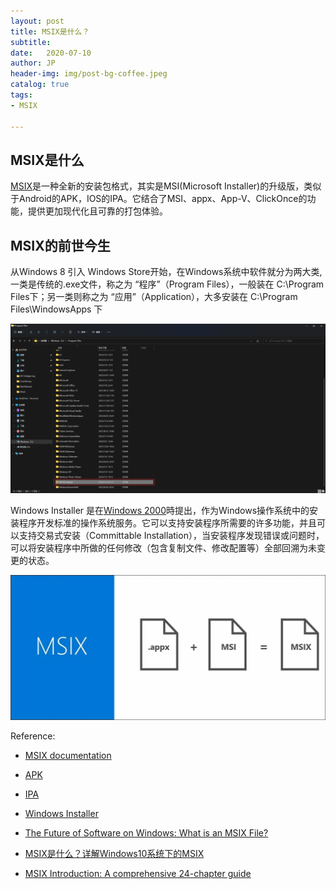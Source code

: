 ```yaml
---
layout: post
title: MSIX是什么？
subtitle:   
date:   2020-07-10
author: JP
header-img: img/post-bg-coffee.jpeg
catalog: true
tags:
- MSIX

---
```


## MSIX是什么

[MSIX](https://docs.microsoft.com/en-us/windows/msix/)是一种全新的安装包格式，其实是MSI(Microsoft Installer)的升级版，类似于Android的APK，IOS的IPA。它结合了MSI、appx、App-V、ClickOnce的功能，提供更加现代化且可靠的打包体验。

## MSIX的前世今生

从Windows 8 引入 Windows Store开始，在Windows系统中软件就分为两大类,一类是传统的.exe文件，称之为 “程序”（Program Files），一般装在 C:\Program Files下；另一类则称之为 “应用”（Application），大多安装在 C:\Program Files\WindowsApps 下

![](https://raw.githubusercontent.com/hongjiapeng/PicGoRes/main/img/notes/202207150004178.png)

Windows Installer 是在[Windows 2000](https://zh.wikipedia.org/wiki/Windows_2000)時提出，作为Windows操作系统中的安装程序开发标准的操作系统服务。它可以支持安装程序所需要的许多功能，并且可以支持交易式安装（Committable Installation），当安装程序发现错误或问题时，可以将安装程序中所做的任何修改（包含复制文件、修改配置等）全部回溯为未变更的状态。


![](https://raw.githubusercontent.com/hongjiapeng/PicGoRes/main/img/notes/202207142310345.webp)




Reference:

- [MSIX documentation](https://docs.microsoft.com/en-us/windows/msix/)

- [APK](https://zh.m.wikipedia.org/zh-hans/APK)
- [IPA](https://zh.m.wikipedia.org/zh-hans/IPA%E6%96%87%E4%BB%B6)
- [Windows Installer](https://zh.wikipedia.org/zh-cn/Windows_Installer)
- [The Future of Software on Windows: What is an MSIX File?](https://www.howtogeek.com/402021/the-future-of-software-on-windows-what-is-an-msix-file/)

- [MSIX是什么？详解Windows10系统下的MSIX](https://www.xitongtiandi.net/wenzhang/win10/32487.html)

- [MSIX Introduction: A comprehensive 24-chapter guide](https://www.advancedinstaller.com/msix-introduction.html#:~:text=MSIX%20is%20a%20new%20universal%20package%20format%20designed,AppX%20package%20%28initially%20used%20only%20for%20UWP%20apps%29.)